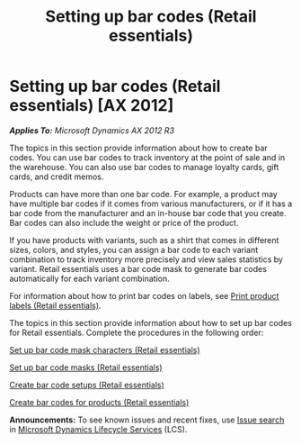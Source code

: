 ﻿---
title: Setting up bar codes (Retail essentials)
TOCTitle: Setting up bar codes (Retail essentials)
ms:assetid: ba52bc9a-6f60-49b7-83f7-d3c791ab0ad8
ms:mtpsurl: https://technet.microsoft.com/en-us/library/Dn736939(v=AX.60)
ms:contentKeyID: 62200416
ms.date: 08/15/2014
mtps_version: v=AX.60
---

# Setting up bar codes (Retail essentials) [AX 2012]


_**Applies To:** Microsoft Dynamics AX 2012 R3_

The topics in this section provide information about how to create bar codes. You can use bar codes to track inventory at the point of sale and in the warehouse. You can also use bar codes to manage loyalty cards, gift cards, and credit memos.

Products can have more than one bar code. For example, a product may have multiple bar codes if it comes from various manufacturers, or if it has a bar code from the manufacturer and an in-house bar code that you create. Bar codes can also include the weight or price of the product.

If you have products with variants, such as a shirt that comes in different sizes, colors, and styles, you can assign a bar code to each variant combination to track inventory more precisely and view sales statistics by variant. Retail essentials uses a bar code mask to generate bar codes automatically for each variant combination.

For information about how to print bar codes on labels, see [Print product labels (Retail essentials)](print-product-labels-retail-essentials.md).

The topics in this section provide information about how to set up bar codes for Retail essentials. Complete the procedures in the following order:

[Set up bar code mask characters (Retail essentials)](set-up-bar-code-mask-characters-retail-essentials.md)

[Set up bar code masks (Retail essentials)](set-up-bar-code-masks-retail-essentials.md)

[Create bar code setups (Retail essentials)](create-bar-code-setups-retail-essentials.md)

[Create bar codes for products (Retail essentials)](create-bar-codes-for-products-retail-essentials.md)

  
**Announcements:** To see known issues and recent fixes, use [Issue search](http://go.microsoft.com/fwlink/?linkid=389258) in [Microsoft Dynamics Lifecycle Services](http://go.microsoft.com/fwlink/?linkid=306505) (LCS).

